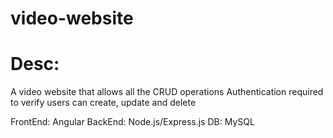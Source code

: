 # video-website
# Desc:
A video website that allows all the CRUD operations
Authentication required to verify users can create, update and delete

FrontEnd: Angular
BackEnd: Node.js/Express.js
DB: MySQL
